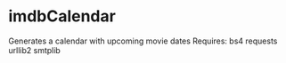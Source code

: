 # imdbCalendar
Generates a calendar with upcoming movie dates
Requires:
  bs4
  requests
  urllib2
  smtplib
